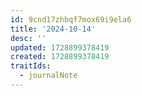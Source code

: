```yaml
---
id: 9cnd17zhbqf7mox69i9ela6
title: '2024-10-14'
desc: ''
updated: 1728899378419
created: 1728899378419
traitIds:
  - journalNote
---
```

